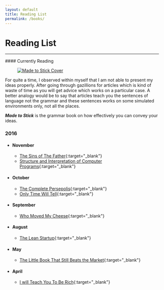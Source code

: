 ```yaml
---
layout: default
title: Reading List
permalink: /books/
---
```


# Reading List

<hr/>
#### Currently Reading

<figure>
  <div class="small">
    <a href="http://amzn.to/2enb4UM" target="_blank"><img src="{{ site.url }}/assets/images/books/made-to-stick.jpg" alt="Made to Stick Cover"> </a>
  </div>
</figure>

For quite a time, I observed within myself that I am not able to present my ideas properly. After going through gazillions for articles which is kind of waste of time as you will get advice which works on a particular case. A better analogy would be to say that articles teach you the sentences of language not the grammar and these sentences works on some simulated environments only, not all the places.

***Made to Stick*** is the grammar book on how effectively you can convey your ideas.

### 2016

* #### November
  * [The Sins of The Father](https://www.amazon.com/Sins-Father-Clifton-Chronicles-ebook/dp/B006Z9SP3E/ref=sr_1_2?s=books&ie=UTF8&qid=1479962368&sr=1-2&keywords=only+time+will+tell+jeffrey+archer){:target="_blank"}
  * [Structure and Interpretation of Computer Programs](http://amzn.to/2fqLBIQ){:target="_blank"}

* #### October
  * [The Complete Persepolis](http://amzn.to/2fqUWAn){:target="_blank"}
  * [Only Time Will Tell](https://www.amazon.com/Only-Time-Will-Tell-Chronicles-ebook/dp/B004WDZZP6/ref=sr_1_1?s=books&ie=UTF8&qid=1479961653&sr=1-1&keywords=only+time+will+tell+jeffrey+archer){:target="_blank"}

* #### September
  * [Who Moved My Cheese](http://amzn.to/2fTnwOP){:target="_blank"}

* #### August
  * [The Lean Startup](http://amzn.to/2fqTlug){:target="_blank"}

* #### May
  * [The Little Book That Still Beats the Market](http://amzn.to/2fTvNlY){:target="_blank"}

* #### April
  * [I will Teach You To Be Rich](https://www.amazon.com/Will-Teach-You-Rich-programme-ebook/dp/B003M5IA8E/ref=sr_1_1?s=digital-text&ie=UTF8&qid=1479962025&sr=1-1&keywords=i+will+teach+you+to+be+rich){:target="_blank"}

